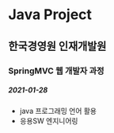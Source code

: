 # Java Project
## 한국경영원 인재개발원 
### SpringMVC 웹 개발자 과정

##### 2021-01-28

* java 프로그래밍 언어 활용 
* 응용SW 엔지니어링